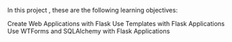 In this project , these are the following learning objectives:

Create Web Applications with Flask
Use Templates with Flask Applications
Use WTForms and SQLAlchemy with Flask Applications
